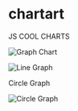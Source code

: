 # chartart
JS COOL CHARTS


![Graph Chart](http://content.screencast.com/users/styopdev/folders/Jing/media/0cd27f75-021b-47a1-b878-031c51679f1d/00000006.png)
 
![Line Graph](http://content.screencast.com/users/styopdev/folders/Jing/media/68c58501-430c-48c6-89ab-9153942c5309/00000005.png)

Circle Graph

![Circle Graph](http://content.screencast.com/users/styopdev/folders/Jing/media/a7a14665-6a68-4010-ad8f-480298e2f9ef/00000007.png)
